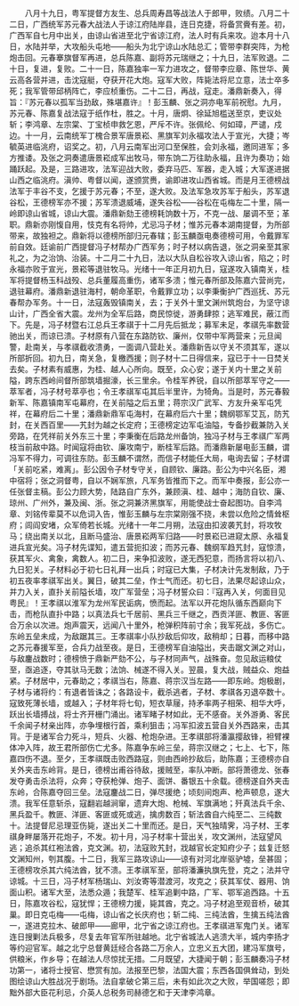 <!-- { "loadSidebar": true } -->
　　八月十九日，粤军提督方友生、总兵周寿昌等战法人于郎甲，败绩。八月二十二日，广西统军苏元春大战法人于谅江府陆岸县，连日克捷，将备赏賫有差。初，广西军自七月中出关，由谅山省进至北宁省谅江府，法人时有兵来攻。迨本月十八日，水陆并举，大攻船头屯地——船头为北宁谅山水陆总汇；管带李群突阵，为枪炮击回。元春搴旗督军再进，总兵陈嘉、副将苏元瑞继之；十九日，法军败退。二十日，复进，复败。二十一日，陈嘉独率一军力进攻之，督带李应章、陈世华、黄云高各营并进，击沈寇艇，夺获开花大炮。寇军大败，阵毙法将尼立意，法士卒多死；我军管带邱柄阵亡，李应桢重伤。二十二日，再战，寇走。潘鼎新奏入，得旨：『苏元春以孤军当劲敌，殊堪嘉许』！彭玉麟、张之洞亦电军前祝慰。九月，苏元春、陈嘉复战法寇于纸作杜，胜之。十月，唐炯、徐延旭槛送至京，吏议处斩；李鸿章、左宗棠、丁宝桢申救乞恩，严斥不许。张佩纶、何如璋，严谴，戍边。十一月，云南统军丁槐合景军唐景崧、黑旗军刘永福攻法人于宣光，大捷；岑毓英进临洮府，诏奖之。初，八月云南军出河口至保胜，会刘永福，邀同进军；多方推诿。及张之洞奏遣唐景崧成军出牧马，带东饷二万往助永福，且许为奏功；始踊跃起。及是，三路进攻，法军迎战大败，委弃马匹、军器，走入城；大军遂进据山西之临洮府。滇帅、粤督以闻，遂颁赏赉，谕即进攻山西省城。而是月王德榜战法军于丰谷不支，乞援于苏元春；不至，遂大败。及法军急攻苏军于船头，苏军退谷松，王德榜军亦不援；苏军溃退威埔，遂失谷松——谷松在屯梅左二十里，隔一岭即谅山省城，谅山大震。潘鼎新劾王德榜耗饷数十万，不克一战、屡调不至；革职。鼎新亦刚愎自用，忮克有名将帅，尤忌冯子材；惟苏元春本湖南提督，为所部带来，故独袒之。鼎新将以德榜所部归元春辖；彭玉麟亟电奏德榜可用，令戴罪军前自效。廷谕前广西提督冯子材帮办广西军务；时子材以病告退，张之洞亲至其家礼之，为之治饷、治装。十二月二十九日，法以大队自松谷攻入谅山省，陷之；时永福亦败于宣光，景崧等退驻牧马。光绪十一年正月初九日，寇遂攻入镇南关，桂军将提督杨玉科战殁、总兵董履高重伤，诸军多溃；惟元春所部及陈嘉六营尚完，退驻幕府。潘鼎新退驻海村，朝命革职，令戴罪立功；以李秉衡护广西巡抚、苏元春帮办军务。十一日，法寇轰毁镇南关，去；于关外十里文渊州筑炮台，为坚守谅山计，广西全省大震。龙州为全军后路，商民惊徙，游勇肆掠；逃军难民，蔽江而下。先是，冯子材暨右江总兵王孝祺于十二月先后抵龙；募军未足，孝祺先率数营驰出关，而谅已溃。子材原有八营在东路防钦、廉州，仅带中军两营来；元旦闻警，赴南关，与孝祺截收溃勇，一面调八营赴关。潘鼎新告以守关不须其军，遂以所部折回。初九日，南关急，复檄西援；则子材十二日得信来，寇已于十一日焚关去矣。子材素有威惠，为桂、越人心所向。既至，众心安；遂于关内十里之关前隘，跨东西岭间督所部筑墙掘濠，长三里余。令桂军养锐，自以所部萃军守之——萃军者，冯子材号萃亭也；令王孝祺军屯其后半里许，为犄角。当是时，苏元春毅新军、陈嘉镇南军屯幕府，在关前隘之后五里；蒋宗汉广武军、方友升亲军屯凭祥，在幕府后二十里；潘鼎新鼎军屯海村，在幕府后六十里；魏纲鄂军艾瓦，防艽封，在关西百里——艽封为越之长定府；王德榜定边军屯油隘，专备抄截兼防入关旁路，在凭祥前关外东三十里；李秉衡在后路龙州备饷，独冯子材与王孝祺广军两枝当前敌中路。时闻寇将由钦、廉攻南宁，断桂军后路。而潘鼎新屡电彭玉麟，谓冯军不得力，可调往东防。彭玉麟不谓然，而信子材能任大局，电询去留；子材谓「关前吃紧，难离」。彭公因令子材专守关，自顾钦、廉路。彭公为中兴名臣，湘中宿将；张之洞督粤，自以不娴军旅，凡军务皆推而下之。而军中奏报，彭公亦一任张督主稿。彭公力顾大势，陆路自广东外，兼顾滇、桂、越中；海防自钦、廉、琼州、广州外，兼及闽、浙。张之洞兼济黑旗军，用能使战士奋起图功。自李鸿章、刘铭传辈莫不以危词入告，惟彭玉麟与左宗棠刚强不挠，未尝以危险之情耸枢府；闾阎安堵，众军倚若长城。光绪十一年二月朔，法寇由扣波袭艽封，将攻牧马；绕出南关以北，且断马盛治、唐景崧两军归路——时景崧已进窥太原、永福复进兵宣光矣。冯子材先谍知，遣五营扼扣波；而苏元春、魏纲军趋艽封，寇惊溃，获其军火、禽象，禽数人。初二日，来争扣波败，遂无西犯意，而扬言将以初八、九日犯关。子材料必于初七日礼拜一出兵；时寇已大集，子材决计先发制敌，乃于初五夜率孝祺军出关。翼日，破其二垒，作士气而还。初七日，法果尽起谅山众，并力入关，直扑关前隘长墙，攻广军营垒；冯子材誓众曰：『寇再入关，何面目见粤民』！王孝祺以淮军为龙州军民诟病，愤而起。法军以开花炮队循东西巅向下击，而枪队直扑中路；以真法兵七千居前、黑兵三千继之，西贡洋匪、教匪、客匪合万余以次进。炮声震天，远闻八十里外，枪弹积阵前寸余；我军死战，多伤亡。东岭五垒未成，为敌踞其三。王孝祺率小队抄敌后仰攻，敌稍却；日暮，而移中路之苏元春援军至，合兵力战至夜。是日，王德榜军自油隘出，夹击踞文渊之对山，与敌鏖战数时；德榜愤于鼎新严劾不公，与子材同声气，战殊奋。忽见敌运粮仗至，亟追逐，夺其驮马无数；法饷、械遂不得入关。翌晨，复大战，贼益众、炮益紧。子材居中，元春助之；孝祺当右，陈嘉、蒋宗汉当左路——即东岭。炮极剧，子材与诸将约：有退者皆诛之；各路设卡，截杀逃者，子材、孝祺各刃退卒数十。寇致死薄长墙，或越入；子材年将七旬，短衣草屦，持矛率两子相荣、相华大呼，跃出长墙搏战，将士齐开栅门涌出。诸军睹子材如此，无不感奋。关外游勇、客民千余闻子材亲出阵，亦争埋根行首，乘利狙击；冯军扣波五营自关外西路来，击其背。于是诸军合力死斗，短兵、火器、枪炮杂进。王孝祺部将潘瀛撄敌锋，袒臂裸体冲入阵，故王君所部伤亡尤多。陈嘉争东岭三垒，蒋宗汉继之；七上、七下，陈嘉四伤不退。至夕，王孝祺既击败西路寇，则由西岭抄敌后，助陈嘉；王德榜亦自关外夹击东岭背。是日，德榜出甫谷待敌，援贼至，率队冲断。部将萧德龙、张春发夺勇击杀法将，众奔；夺获枪弹、炮子、面饼、番银五十余载。德榜遂自外夹击东岭，合陈嘉夺回三垒。法寇鏖战二日，弹尽援绝；顷刻间炮声、枪声顿息，遂大溃。我军任意斩杀，寇翻岩越涧窜，遗弃大炮、枪械、军旗满地；歼真法兵千余、黑兵盈千。教匪、洋匪、客匪或死或逃，擒虏数百；斩法酋自六纯至二、三纯数十。法提督尼忌理亚伤毙，遂出关二十里而还。是日，天气独晴霁，冯子材、王孝祺身畔屡落开花炮子，不发。初十月，冯子材率十营出关，攻文渊州，法寇望风逃；追杀其红袍法酋，克文渊。初，法寇败艽封，戕越官长定知府少子；兹复迁怒文渊知州，刳其腹。十二日，我军三路攻谅山——谅有对河北岸驱驴墟，垒甚固；王德榜攻杀其六纯法酋，犹不溃。王孝祺军至，部将潘濂执旗先登，克之；法并守谅城。十三日，冯子材军杨瑞山、刘汝寄等潜渡河，攻克之；获其军仗、器用、饷面山积。诸军大至，法悉众遁；我楚军、桂军追剿中路，广军、鄂军追西路。十五日，陈嘉攻谷松，寇犹悍；王德榜力援，毙其酋，克之。冯子材追至观音桥，破其巢。即日克屯梅——屯梅，谅山省之长庆府也；斩二纯、三纯法酋，生擒五纯法酋一，遂进克拉木、破郎甲——廊甲，北宁省之谅江府也。王孝祺进军鬼门关。诸军连日搜剿法兵极多，尽复去年官军所驻越地。北宁省城法人逃溃大半，城内李扬才等约迎官军。越之北宁总督黄廷经合各路二万余人，立忠义五大团，建冯军旗号，供粮米，作乡导；在越法人尽惊扰无措。二月既望，大捷闻于朝；彭玉麟奏冯子材功第一，诸将士授官、懋赏有加。法报至巴黎，法国大震；东西各国俱耸动，到处图绘谅山大胜战况于剧场。法自拿破仑第三后，未有如此次之大败，举国嗟怨；即黜外部大臣花利忌，介英人总税务司赫德乞和于天津李鸿章。
